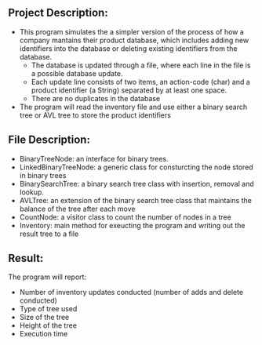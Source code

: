 ## Project Description:
- This program simulates the a simpler version of the process of how a company mantains their product database, which includes adding new identifiers into the database or deleting existing identifiers from the database.
  - The database is updated through a file, where each line in the file is a possible database update. 
   - Each update line consists of two items, an action-code (char) and a product identifier (a String) separated by at least one space.
  - There are no duplicates in the database
- The program will read the inventory file and use either a binary search tree or AVL tree to store the product identifiers

## File Description:
- BinaryTreeNode: an interface for binary trees.
- LinkedBinaryTreeNode: a generic class for consturcting the node stored in binary trees
- BinarySearchTree: a binary search tree class with insertion, removal and lookup.
- AVLTree: an extension of the binary search tree class that maintains the balance of the tree after each move
- CountNode: a visitor class to count the number of nodes in a tree
- Inventory: main method for exeucting the program and writing out the result tree to a file

## Result:
The program will report:
  - Number of inventory updates conducted (number of adds and delete conducted)
  - Type of tree used
  - Size of the tree
  - Height of the tree
  - Execution time

